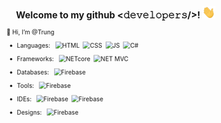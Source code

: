 <div align="center">
<h2> Welcome to my github <𝚍𝚎𝚟𝚎𝚕𝚘𝚙𝚎𝚛𝚜/>! <img src="https://github.com/ABSphreak/ABSphreak/blob/master/gifs/Hi.gif" width="30px"></h2>
</div>

👋 Hi, I’m @Trung

- Languages: &nbsp;
![HTML](https://img.shields.io/badge/-HTML5-05122A?style=flat&logo=html5&color=white&logoColor=white&labelColor=E34F26)&nbsp;
![CSS](https://img.shields.io/badge/-CSS3-05122A?style=flat&logo=css3&color=white&logoColor=white&labelColor=1572B6)&nbsp;
![JS](https://img.shields.io/badge/-Javascript-05122A?style=flat&logo=javascript&color=white&logoColor=white&labelColor=F7DF1E)&nbsp;
![C#](https://img.shields.io/badge/-C%20Sharp-05122A?style=flat&logo=c%20sharp&labelColor=239120&color=white)&nbsp;

- Frameworks: &nbsp;
![NETcore](https://img.shields.io/badge/-NET%20Core-05122A?style=flat&logo=.net&color=white&logoColor=white&labelColor=512BD4)&nbsp;
![NET MVC](https://img.shields.io/badge/-NET%20MVC-05122A?style=flat&logo=.net&color=white&logoColor=white&labelColor=512BD4)&nbsp;

- Databases:  &nbsp;
![Firebase](https://img.shields.io/badge/-SQL%20Server-05122A?style=flat&logo=microsoft%20sql%20server&color=white&logoColor=white&labelColor=CC2927)&nbsp;

 - Tools:  &nbsp;
![Firebase](https://img.shields.io/badge/-Git-05122A?style=flat&logo=git&color=white&logoColor=white&labelColor=F05032)&nbsp;

- IDEs: &nbsp;
![Firebase](https://img.shields.io/badge/-VS%20Code-05122A?style=flat&logo=visual%20studio%20code&color=white&logoColor=white&labelColor=007ACC)&nbsp;
![Firebase](https://img.shields.io/badge/-Visual%20Studio-05122A?style=flat&logo=visual%20studio%20code&color=white&logoColor=white&labelColor=5C2D91)&nbsp;


- Designs: &nbsp;
![Firebase](https://img.shields.io/badge/-Adobe%20Photoshop-05122A?style=flat&logo=adobe%20photoshop&color=white&logoColor=white&labelColor=31A8FF)&nbsp;
